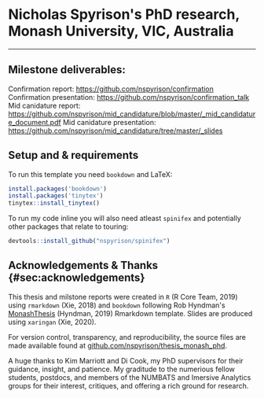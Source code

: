 # Nicholas Spyrison's PhD research, Monash University, VIC, Australia
---------

## Milestone deliverables:

Confirmation report: https://github.com/nspyrison/confirmation
Confirmation presentation: https://github.com/nspyrison/confirmation_talk 
Mid canidature report: https://github.com/nspyrison/mid_candidature/blob/master/_mid_candidature_document.pdf
Mid canidature presentation: https://github.com/nspyrison/mid_candidature/tree/master/_slides


## Setup and & requirements

To run this template you need `bookdown` and LaTeX:

```r
install.packages('bookdown')
install.packages('tinytex')
tinytex::install_tinytex()
```

To run my code inline you will also need atleast `spinifex` and potentially other packages that relate to touring:

```r
devtools::install_github("nspyrison/spinifex")
```

## Acknowledgements & Thanks {#sec:acknowledgements}

This thesis and milstone reports were created in `R` (R Core Team, 2019) using `rmarkdown` (Xie, 2018) and `bookdown` following Rob Hyndman's [MonashThesis](github.com/robjhyndman/MonashThesis) (Hyndman, 2019) Rmarkdown template. Slides are produced using `xaringan` (Xie, 2020).


For version control, transparency, and reproducibility, the source files are made available found at [github.com/nspyrison/thesis_monash_phd](https://github.com/nspyrison/thesis_monash_phd).

A huge thanks to Kim Marriott and Di Cook, my PhD supervisors for their guidance, insight, and patience. My graditude to the numerious fellow students, postdocs, and members of the NUMBATS and Imersive Analytics groups for their interest, critiques, and offering a rich ground for research.
